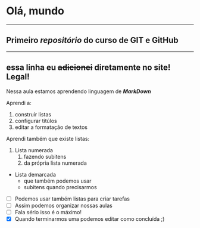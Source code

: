# Olá, mundo
---
## Primeiro _repositório_ do curso de __GIT e GitHub__
***
essa linha eu ~~adicionei~~ diretamente no site! Legal!
---
Nessa aula estamos aprendendo linguagem de **_MarkDown_**

Aprendi a:
1. construir listas
2. configurar titúlos
3. editar a formatação de textos

Aprendi também que existe listas:

1. Lista numerada
   1. fazendo subitens
   2. da própria lista numerada
* Lista demarcada
   * que também podemos usar
   * subitens quando precisarmos
- [ ] Podemos usar também listas para criar tarefas
- [ ] Assim podemos organizar nossas aulas
- [ ] Fala sério isso é o máximo!
- [x] Quando terminarmos uma podemos editar como concluída ;)
